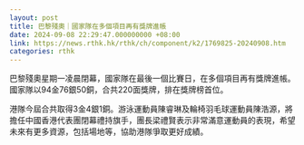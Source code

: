 ```yaml
---
layout: post
title: 巴黎殘奧｜國家隊在多個項目再有獎牌進帳
date: 2024-09-08 22:29:47.000000000 +08:00
link: https://news.rthk.hk/rthk/ch/component/k2/1769825-20240908.htm
categories: rthk
---
```


巴黎殘奧星期一凌晨閉幕，國家隊在最後一個比賽日，在多個項目再有獎牌進帳。國家隊以94金76銀50銅，合共220面獎牌，排在獎牌榜首位。

港隊今屆合共取得3金4銀1銅。游泳運動員陳睿琳及輪椅羽毛球運動員陳浩源，將擔任中國香港代表團閉幕禮持旗手，團長梁禮賢表示非常滿意運動員的表現，希望未來有更多資源，包括場地等，協助港隊爭取更好成績。
